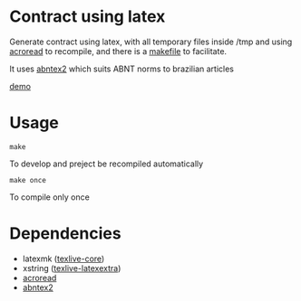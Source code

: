 # Contract using latex

Generate contract using latex, with all temporary files inside /tmp and using 
[acroread](https://www.systutorials.com/docs/linux/man/1-acroread/)
to recompile, and there is a 
[makefile](https://man7.org/linux/man-pages/man1/make.1.html)
to facilitate.

It uses
[abntex2](https://github.com/abntex/abntex2)
which suits ABNT norms to brazilian articles

[demo](tmp/main.pdf)

# Usage

```
make
```
To develop and preject be recompiled automatically

```
make once
```
To compile only once

# Dependencies 

* latexmk ([texlive-core](https://archlinux.org/packages/extra/any/texlive-core/))
* xstring ([texlive-latexextra](https://archlinux.org/packages/extra/any/texlive-latexextra/))
* [acroread](https://aur.archlinux.org/packages/acroread/)
* [abntex2](https://aur.archlinux.org/packages/abntex2/)
